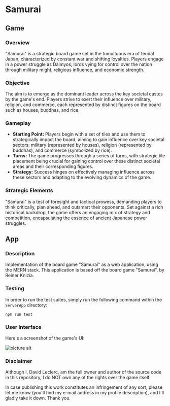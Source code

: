 # Samurai
## Game
### Overview
"Samurai" is a strategic board game set in the tumultuous era of feudal Japan, characterized by constant war and shifting loyalties. Players engage in a power struggle as Daimyos, lords vying for control over the nation through military might, religious influence, and economic strength.

### Objective
The aim is to emerge as the dominant leader across the key societal castes by the game's end. Players strive to exert their influence over military, religion, and commerce, each represented by distinct figures on the board such as houses, buddhas, and rice.

### Gameplay
- **Starting Point:** Players begin with a set of tiles and use them to strategically impact the board, aiming to gain influence over key societal sectors: military (represented by houses), religion (represented by buddhas), and commerce (symbolized by rice).
- **Turns:** The game progresses through a series of turns, with strategic tile placement being crucial for gaining control over these distinct societal areas and their corresponding figures.
- **Strategy:** Success hinges on effectively managing influence across these sectors and adapting to the evolving dynamics of the game.

### Strategic Elements
"Samurai" is a test of foresight and tactical prowess, demanding players to think critically, plan ahead, and outsmart their opponents. Set against a rich historical backdrop, the game offers an engaging mix of strategy and competition, encapsulating the essence of ancient Japanese power struggles.

## App
### Description
Implementation of the board game "Samurai" as a web application, using the MERN stack. This application is based off the board game "Samurai", by Reiner Knizia.

### Testing
In order to run the test suites, simply run the following command within the ```ServerApp``` directory:

```npm run test```

### User Interface
Here's a screenshot of the game's UI:

![picture alt](https://github.com/dleclercpro/SamuraiClient/blob/master/public/example.png)

### Disclaimer
Although I, David Leclerc, am the full owner and author of the source code in this repository, I do NOT own any of the rights over the game itself.

In case publishing this work constitutes an infringement of any sort, please let me know (you'll find my e-mail address in my profile description), and I'll gladly take it down. Thank you.